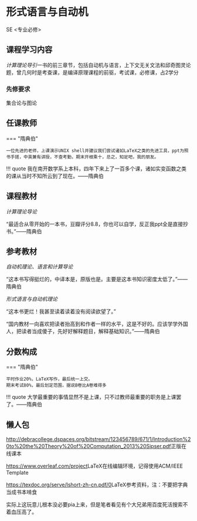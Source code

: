 # 形式语言与自动机
<div class="badges">
<span class="badge se-badge">SE <专业必修></span>
</div>

## 课程学习内容

*计算理论导引*一书的前三章节，包括自动机与语言，上下文无关文法和邱奇图灵论题，曾几何时是考查课，是编译原理课程的前驱，考试课，必修课，占2学分

### 先修要求

集合论与图论

## 任课教师

=== "隋典伯"

    一位先进的老师，上课演示UNIX shell并建议我们尝试诸如LaTeX之类的先进工具，ppt为照书手搓，中英兼有讲授，不查考勤，期末开根乘十，总之，知足吧，我的朋友。

!!! quote
    我在南开数学系上本科，四年下来上了一百多个课，诸如实变函数之类的课从当时不知所云到了现在。——隋典伯


## 课程教材

*计算理论导论*

“最适合从零开始的一本书，豆瓣评分8.8，你也可以自学，反正我ppt全是直接抄书。”——隋典伯

## 参考教材

*自动机理论、语言和计算导论*

“这本书写得挺烂的，中译本是，原版也是。主要是这本书知识密度太低了。”——隋典伯

*形式语言与自动机理论*

“这本书更烂！我甚至读着读着没有阅读欲望了。”

“国内教材一向喜欢把读者抬高到和作者一样的水平，这是不好的。应该学学外国人，把读者当成傻子，先好好解释题目，解释基础知识。”——隋典伯

## 分数构成

=== "隋典伯"

    平时作业20%，LaTeX写作，最后统一上交。
    期末考试80%，最后划定范围，据说B卷比A卷难得多

!!! quote
    大学最重要的事情显然不是上课，只不过教师最重要的职务是上课罢了。——隋典伯

## 懒人包

<a>http://debracollege.dspaces.org/bitstream/123456789/671/1/Introduction%20to%20the%20Theory%20of%20Computation_2013%20Sipser.pdf</a>正版在线课本

<a>https://www.overleaf.com/project</a>LaTeX在线编辑环境，记得使用ACM/IEEE Template

<a>https://texdoc.org/serve/lshort-zh-cn.pdf/0</a>LaTeX参考资料，注：不要把字典当成书本啃食

实际上这玩意儿根本没必要pia上来，但是笔者看见有个大兄弟用百度死活搜索不着血压高了。
